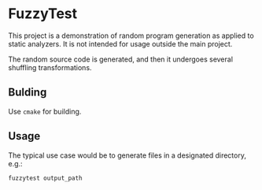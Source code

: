 # FuzzyTest

This project is a demonstration of random program generation as applied to
static analyzers. It is not intended for usage outside the main project.

The random source code is generated, and then it undergoes several shuffling
transformations.

## Bulding
Use ```cmake``` for building.

## Usage
The typical use case would be to generate files in a designated directory, e.g.:

```
fuzzytest output_path
```
